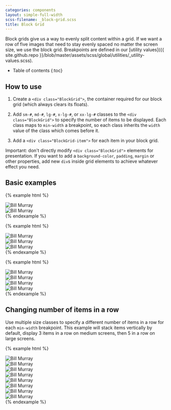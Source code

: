 ```yaml
---
categories: components
layout: simple-full-width
scss-filename: _block-grid.scss
title: Block Grid
---
```

Block grids give us a way to evenly split content within a grid. If we want a row of five images that need to stay evenly spaced no matter the screen size, we use the block grid. Breakpoints are defined in our [utility values]({{ site.github.repo }}/blob/master/assets/scss/global/utilities/_utility-values.scss).

* Table of contents
{:toc}


## How to use
1. Create a `<div class="BlockGrid">`, the container required for our block grid (which always clears its floats).

2. Add `sm-#`, `md-#`, `lg-#`, `x-lg-#`, or `xx-lg-#` classes to the `<div class="BlockGrid">` to specify the number of items to be displayed. Each class maps to `min-width` a breakpoint, so each class inherits the `width` value of the class which comes before it.

3. Add a `<div class="BlockGrid-item">` for each item in your block grid.

Important: don't directly modify `<div class="BlockGrid">` elements for presentation. If you want to add a `background-color`, `padding`, `margin` or other properties, add new `div`s inside grid elements to achieve whatever effect you need.


## Basic examples
{% example html %}
<div class="BlockGrid sm-2">
  <div class="BlockGrid-item">
    <img alt="Bill Murray" src="https://www.fillmurray.com/460/300" />
  </div>
  <div class="BlockGrid-item">
    <img alt="Bill Murray" src="https://www.fillmurray.com/460/300" />
  </div>
</div>
{% endexample %}

{% example html %}
<div class="BlockGrid sm-3">
  <div class="BlockGrid-item">
    <img alt="Bill Murray" src="https://www.fillmurray.com/460/300" />
  </div>
  <div class="BlockGrid-item">
    <img alt="Bill Murray" src="https://www.fillmurray.com/460/300" />
  </div>
  <div class="BlockGrid-item">
    <img alt="Bill Murray" src="https://www.fillmurray.com/460/300" />
  </div>
</div>
{% endexample %}

{% example html %}
<div class="BlockGrid sm-4">
  <div class="BlockGrid-item">
    <img alt="Bill Murray" src="https://www.fillmurray.com/460/300" />
  </div>
  <div class="BlockGrid-item">
    <img alt="Bill Murray" src="https://www.fillmurray.com/460/300" />
  </div>
  <div class="BlockGrid-item">
    <img alt="Bill Murray" src="https://www.fillmurray.com/460/300" />
  </div>
  <div class="BlockGrid-item">
    <img alt="Bill Murray" src="https://www.fillmurray.com/460/300" />
  </div>
</div>
{% endexample %}


## Changing number of items in a row
Use multiple size classes to specify a different number of items in a row for each `min-width` breakpoint. This example will stack items vertically by default, display 3 items in a row on medium screens, then 5 in a row on large screens.

{% example html %}
<div class="BlockGrid md-3 lg-5">
  <div class="BlockGrid-item">
    <img alt="Bill Murray" src="https://www.fillmurray.com/460/300" />
  </div>
  <div class="BlockGrid-item">
    <img alt="Bill Murray" src="https://www.fillmurray.com/460/300" />
  </div>
  <div class="BlockGrid-item">
    <img alt="Bill Murray" src="https://www.fillmurray.com/460/300" />
  </div>
  <div class="BlockGrid-item">
    <img alt="Bill Murray" src="https://www.fillmurray.com/460/300" />
  </div>
  <div class="BlockGrid-item">
    <img alt="Bill Murray" src="https://www.fillmurray.com/460/300" />
  </div>
  <div class="BlockGrid-item">
    <img alt="Bill Murray" src="https://www.fillmurray.com/460/300" />
  </div>
  <div class="BlockGrid-item">
    <img alt="Bill Murray" src="https://www.fillmurray.com/460/300" />
  </div>
  <div class="BlockGrid-item">
    <img alt="Bill Murray" src="https://www.fillmurray.com/460/300" />
  </div>
</div>
{% endexample %}
